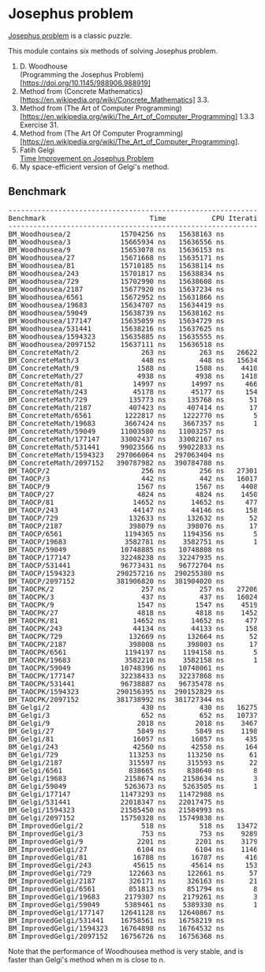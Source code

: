 # Josephus problem
[Josephus problem](https://en.wikipedia.org/wiki/Josephus_problem) is a
classic puzzle.

This module contains six methods of solving Josephus problem.
1. D. Woodhouse  
   (Programming the Josephus Problem)[https://doi.org/10.1145/988906.988919]  
2. Method from (Concrete Mathematics)[https://en.wikipedia.org/wiki/Concrete_Mathematics] 3.3.
3. Method from (The Art of Computer Programming)[https://en.wikipedia.org/wiki/The_Art_of_Computer_Programming] 1.3.3 Exercise 31.
4. Method from (The Art Of Computer Programming)[https://en.wikipedia.org/wiki/The_Art_of_Computer_Programming].
5. Fatih Gelgi  
   [Time Improvement on Josephus Problem](http://citeseerx.ist.psu.edu/viewdoc/summary?doi=10.1.1.5.177)
6. My space-efficient version of Gelgi's method.
   
## Benchmark
<pre>
----------------------------------------------------------------
Benchmark                         Time           CPU Iterations
----------------------------------------------------------------
BM_Woodhousea/2            15704256 ns   15638163 ns        448
BM_Woodhousea/3            15665934 ns   15636556 ns        447
BM_Woodhousea/9            15653078 ns   15636153 ns        448
BM_Woodhousea/27           15671668 ns   15635171 ns        448
BM_Woodhousea/81           15710185 ns   15638114 ns        448
BM_Woodhousea/243          15701817 ns   15638834 ns        447
BM_Woodhousea/729          15702990 ns   15638608 ns        448
BM_Woodhousea/2187         15677920 ns   15637234 ns        448
BM_Woodhousea/6561         15672952 ns   15631866 ns        448
BM_Woodhousea/19683        15634707 ns   15634419 ns        448
BM_Woodhousea/59049        15638739 ns   15638162 ns        448
BM_Woodhousea/177147       15635059 ns   15634729 ns        448
BM_Woodhousea/531441       15638216 ns   15637625 ns        447
BM_Woodhousea/1594323      15635885 ns   15635555 ns        448
BM_Woodhousea/2097152      15637111 ns   15636518 ns        448
BM_ConcreteMath/2               263 ns        263 ns   26622715
BM_ConcreteMath/3               448 ns        448 ns   15634585
BM_ConcreteMath/9              1588 ns       1588 ns    4410165
BM_ConcreteMath/27             4938 ns       4938 ns    1418015
BM_ConcreteMath/81            14997 ns      14997 ns     466595
BM_ConcreteMath/243           45178 ns      45177 ns     154921
BM_ConcreteMath/729          135773 ns     135768 ns      51565
BM_ConcreteMath/2187         407423 ns     407414 ns      17179
BM_ConcreteMath/6561        1222817 ns    1222770 ns       5726
BM_ConcreteMath/19683       3667424 ns    3667357 ns       1909
BM_ConcreteMath/59049      11003580 ns   11003257 ns        636
BM_ConcreteMath/177147     33002437 ns   33002167 ns        212
BM_ConcreteMath/531441     99023566 ns   99022833 ns         71
BM_ConcreteMath/1594323   297066064 ns  297063404 ns         24
BM_ConcreteMath/2097152   390787982 ns  390784788 ns         18
BM_TAOCP/2                      256 ns        256 ns   27301066
BM_TAOCP/3                      442 ns        442 ns   16017959
BM_TAOCP/9                     1567 ns       1567 ns    4408693
BM_TAOCP/27                    4824 ns       4824 ns    1450985
BM_TAOCP/81                   14652 ns      14652 ns     477809
BM_TAOCP/243                  44147 ns      44146 ns     158602
BM_TAOCP/729                 132633 ns     132632 ns      52768
BM_TAOCP/2187                398079 ns     398076 ns      17584
BM_TAOCP/6561               1194365 ns    1194356 ns       5862
BM_TAOCP/19683              3582781 ns    3582751 ns       1954
BM_TAOCP/59049             10748885 ns   10748808 ns        651
BM_TAOCP/177147            32248238 ns   32247935 ns        217
BM_TAOCP/531441            96773431 ns   96772704 ns         72
BM_TAOCP/1594323          290257216 ns  290255380 ns         24
BM_TAOCP/2097152          381906820 ns  381904020 ns         18
BM_TAOCPK/2                     257 ns        257 ns   27206639
BM_TAOCPK/3                     437 ns        437 ns   16024032
BM_TAOCPK/9                    1547 ns       1547 ns    4519575
BM_TAOCPK/27                   4818 ns       4818 ns    1452421
BM_TAOCPK/81                  14652 ns      14652 ns     477950
BM_TAOCPK/243                 44134 ns      44133 ns     158587
BM_TAOCPK/729                132669 ns     132664 ns      52797
BM_TAOCPK/2187               398008 ns     398003 ns      17592
BM_TAOCPK/6561              1194197 ns    1194158 ns       5860
BM_TAOCPK/19683             3582210 ns    3582158 ns       1954
BM_TAOCPK/59049            10748396 ns   10748061 ns        651
BM_TAOCPK/177147           32238433 ns   32237868 ns        217
BM_TAOCPK/531441           96738887 ns   96735478 ns         72
BM_TAOCPK/1594323         290156395 ns  290152829 ns         24
BM_TAOCPK/2097152         381738992 ns  381727344 ns         18
BM_Gelgi/2                      430 ns        430 ns   16275645
BM_Gelgi/3                      652 ns        652 ns   10737425
BM_Gelgi/9                     2018 ns       2018 ns    3467210
BM_Gelgi/27                    5849 ns       5849 ns    1198985
BM_Gelgi/81                   16057 ns      16057 ns     435808
BM_Gelgi/243                  42560 ns      42558 ns     164485
BM_Gelgi/729                 113253 ns     113250 ns      61800
BM_Gelgi/2187                315597 ns     315593 ns      22172
BM_Gelgi/6561                838665 ns     838640 ns       8348
BM_Gelgi/19683              2158674 ns    2158634 ns       3240
BM_Gelgi/59049              5263673 ns    5263505 ns       1328
BM_Gelgi/177147            11473293 ns   11472988 ns        609
BM_Gelgi/531441            22018347 ns   22017475 ns        318
BM_Gelgi/1594323           21585450 ns   21584993 ns        324
BM_Gelgi/2097152           15750328 ns   15749838 ns        444
BM_ImprovedGelgi/2              518 ns        518 ns   13472676
BM_ImprovedGelgi/3              753 ns        753 ns    9289662
BM_ImprovedGelgi/9             2201 ns       2201 ns    3179584
BM_ImprovedGelgi/27            6104 ns       6104 ns    1146714
BM_ImprovedGelgi/81           16788 ns      16787 ns     416981
BM_ImprovedGelgi/243          45615 ns      45614 ns     153461
BM_ImprovedGelgi/729         122663 ns     122661 ns      57049
BM_ImprovedGelgi/2187        326171 ns     326163 ns      21469
BM_ImprovedGelgi/6561        851813 ns     851794 ns       8217
BM_ImprovedGelgi/19683      2179307 ns    2179261 ns       3212
BM_ImprovedGelgi/59049      5389461 ns    5389330 ns       1299
BM_ImprovedGelgi/177147    12641128 ns   12640867 ns        554
BM_ImprovedGelgi/531441    16758561 ns   16758219 ns        418
BM_ImprovedGelgi/1594323   16764898 ns   16764532 ns        418
BM_ImprovedGelgi/2097152   16756726 ns   16756368 ns        418
</pre>

Note that the performance of Woodhousea method is very stable, 
and is faster than Gelgi's method when m is close to n.
